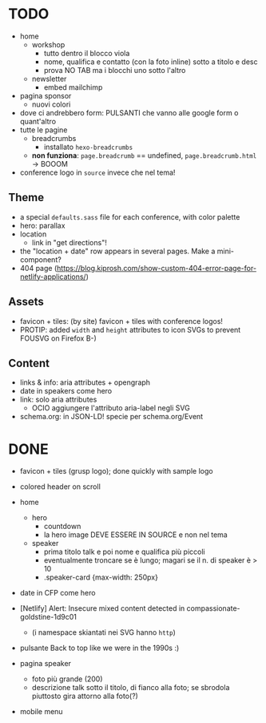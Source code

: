 # TODO

* home
	* workshop
		* tutto dentro il blocco viola
		* nome, qualifica e contatto (con la foto inline) sotto a titolo e desc
		* prova NO TAB ma i blocchi uno sotto l'altro
	* newsletter
		* embed mailchimp
* pagina sponsor
	* nuovi colori 
* dove ci andrebbero form: PULSANTI che vanno alle google form o quant'altro
* tutte le pagine
	* breadcrumbs
		* installato `hexo-breadcrumbs`
    * **non funziona**: `page.breadcrumb` == undefined, `page.breadcrumb.html` -> BOOOM
* conference logo in `source` invece che nel tema!

## Theme

* a special `defaults.sass` file for each conference, with color palette
* hero: parallax
* location
  * link in "get directions"!
* the "location + date" row appears in several pages. Make a mini-component?
* 404 page (https://blog.kiprosh.com/show-custom-404-error-page-for-netlify-applications/)

## Assets

* favicon + tiles: (by site) favicon + tiles with conference logos!
* PROTIP: added `width` and `height` attributes to icon SVGs to prevent FOUSVG on Firefox B-)

## Content

* links & info: aria attributes + opengraph
* date in speakers come hero
* link: solo aria attributes
  * OCIO aggiungere l'attributo aria-label negli SVG
* schema.org: in JSON-LD! specie per schema.org/Event

# DONE

* favicon + tiles (grusp logo); done quickly with sample logo
* colored header on scroll

* home
	* hero
	  * countdown
	  * la hero image DEVE ESSERE IN SOURCE e non nel tema
	* speaker
		* prima titolo talk e poi nome e qualifica più piccoli
		* eventualmente troncare se è lungo; magari se il n. di speaker è > 10
		* .speaker-card {max-width: 250px}
* date in CFP come hero
* [Netlify] Alert: Insecure mixed content detected in compassionate-goldstine-1d9c01
  * (i namespace skiantati nei SVG hanno `http`)
* pulsante Back to top like we were in the 1990s :)
* pagina speaker
	* foto più grande (200)
	* descrizione talk sotto il titolo, di fianco alla foto; se sbrodola piuttosto gira attorno alla foto(?)
* mobile menu
